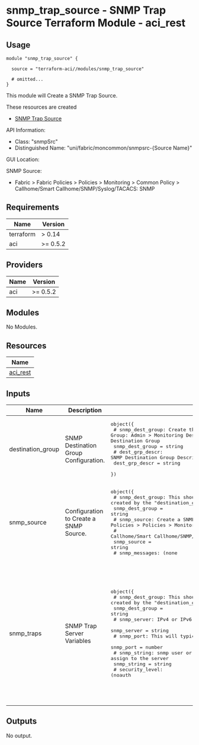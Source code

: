 # snmp_trap_source - SNMP Trap Source Terraform Module - aci_rest

## Usage

```hcl
module "snmp_trap_source" {

  source = "terraform-aci//modules/snmp_trap_source"

  # omitted...
}
```

This module will Create a SNMP Trap Source.

These resources are created

* [SNMP Trap Source](https://registry.terraform.io/providers/CiscoDevNet/aci/latest/docs/resources/rest)

API Information:

* Class: "snmpSrc"
* Distinguished Name: "uni/fabric/moncommon/snmpsrc-{Source Name}"

GUI Location:

SNMP Source:

* Fabric > Fabric Policies > Policies > Monitoring > Common Policy > Callhome/Smart Callhome/SNMP/Syslog/TACACS: SNMP

<!-- BEGINNING OF PRE-COMMIT-TERRAFORM DOCS HOOK -->
## Requirements

| Name | Version |
|------|---------|
| terraform | > 0.14 |
| aci | >= 0.5.2 |

## Providers

| Name | Version |
|------|---------|
| aci | >= 0.5.2 |

## Modules

No Modules.

## Resources

| Name |
|------|
| [aci_rest](https://registry.terraform.io/providers/ciscodevnet/aci/0.5.2/docs/resources/rest) |

## Inputs

| Name | Description | Type | Default | Required |
|------|-------------|------|---------|:--------:|
| destination\_group | SNMP Destination Group Configuration. | <pre>object({<br>    # snmp_dest_group: Create the SNMP Destination Group: Admin > Monitoring Destinations > SNMP > SNMP Monitoring Destination Group<br>    snmp_dest_group = string<br>    # dest_grp_descr: SNMP Destination Group Description.<br>    dest_grp_descr = string<br>  })</pre> | n/a | yes |
| snmp\_source | Configuration to Create a SNMP Source. | <pre>object({<br>    # snmp_dest_group: This should have already been created by the "destination_group" configuration.<br>    snmp_dest_group = string<br>    # snmp_source: Create a SNMP Source under Fabric > Fabric Policies > Policies > Monitoring > Common Policy > <br>    #              Callhome/Smart Callhome/SNMP/Syslog/TACACS: SNMP<br>    snmp_source = string<br>    # snmp_messages: (none|all|audit|events|faults|session).  Best Practice; recommendation, 'audit,events,faults'.<br>    #                APIC default is 'all'.  Which Message Types to include with the SNMP Source.<br>    snmp_messages = string<br>  })</pre> | n/a | yes |
| snmp\_traps | SNMP Trap Server Variables | <pre>object({<br>    # snmp_dest_group: This should have already been created by the "destination_group" configuration.<br>    snmp_dest_group = string<br>    # snmp_server: IPv4 or IPv6 Address for the SNMP Server<br>    snmp_server = string<br>    # snmp_port: This will typically be 162.<br>    snmp_port = number<br>    # snmp_string: snmp user or snmp community to assign to the server<br>    snmp_string = string<br>    # security_level: (noauth|auth|priv)<br>    #                 auth - Authentication and no privacy<br>    #                 noauth - No authentication and no privacy - default for v1 and v2c<br>    #                 priv - Authentication and privacy<br>    security_level = string<br>    # snmp_version: (v1|v2c|v3).  v3 for snmp users and v1 or v2c for communities.<br>    snmp_version = string<br>    # mgmt: Either inb or oob (inb|oob)<br>    mgmt = string<br>    # epg: EPG contained within the Management Domain Specified above.  Typically "default"<br>    epg = string<br>  })</pre> | n/a | yes |

## Outputs

No output.
<!-- END OF PRE-COMMIT-TERRAFORM DOCS HOOK -->